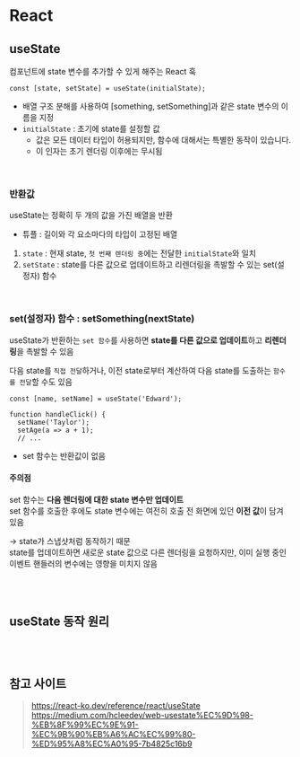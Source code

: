# React

## useState 

컴포넌트에 state 변수를 추가할 수 있게 해주는 React 훅

```tsx
const [state, setState] = useState(initialState);
```

* 배열 구조 분해를 사용하여 [something, setSomething]과 같은 state 변수의 이름을 지정
* `initialState` : 초기에 state를 설정할 값
  * 값은 모든 데이터 타입이 허용되지만, 함수에 대해서는 특별한 동작이 있습니다. 
  * 이 인자는 초기 렌더링 이후에는 무시됨 

<br>

### 반환값

useState는 정확히 두 개의 값을 가진 배열을 반환  
* 튜플 : 길이와 각 요소마다의 타입이 고정된 배열

1. `state` : 현재 state, `첫 번째 렌더링 중`에는 전달한 `initialState`와 일치
2. `setState` : state를 다른 값으로 업데이트하고 리렌더링을 촉발할 수 있는 set(설정자) 함수

<br>

### set(설정자) 함수 : setSomething(nextState)

useState가 반환하는 `set 함수`를 사용하면 **state를 다른 값으로 업데이트**하고 **리렌더링**을 촉발할 수 있음   

다음 state를 `직접 전달`하거나, 이전 state로부터 계산하여 다음 state를 도출하는 `함수를 전달`할 수도 있음

```tsx
const [name, setName] = useState('Edward');

function handleClick() {
  setName('Taylor');
  setAge(a => a + 1);
  // ...
```

* set 함수는 반환값이 없음 

#### 주의점 

set 함수는 **다음 렌더링에 대한 state 변수만 업데이트**  
set 함수를 호출한 후에도 state 변수에는 여전히 호출 전 화면에 있던 **이전 값**이 담겨 있음 

-> state가 스냅샷처럼 동작하기 때문  
state를 업데이트하면 새로운 state 값으로 다른 렌더링을 요청하지만, 이미 실행 중인 이벤트 핸들러의 변수에는 영향을 미치지 않음

<br><br>

## useState 동작 원리


<br><br>

## 참고 사이트

> https://react-ko.dev/reference/react/useState  
> https://medium.com/hcleedev/web-usestate%EC%9D%98-%EB%8F%99%EC%9E%91-%EC%9B%90%EB%A6%AC%EC%99%80-%ED%95%A8%EC%A0%95-7b4825c16b9
